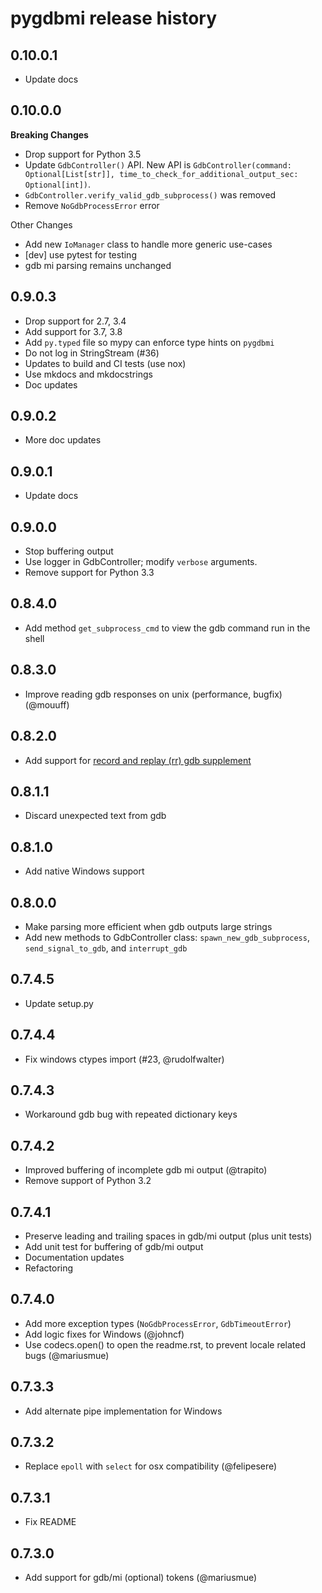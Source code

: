 # pygdbmi release history

## 0.10.0.1
* Update docs

## 0.10.0.0

 **Breaking Changes**

* Drop support for Python 3.5
* Update `GdbController()` API. New API is `GdbController(command: Optional[List[str]], time_to_check_for_additional_output_sec: Optional[int])`.
* `GdbController.verify_valid_gdb_subprocess()` was removed
* Remove `NoGdbProcessError` error

Other Changes

* Add new `IoManager` class to handle more generic use-cases
* [dev] use pytest for testing
* gdb mi parsing remains unchanged

## 0.9.0.3

* Drop support for 2.7, 3.4
* Add support for 3.7, 3.8
* Add `py.typed` file so mypy can enforce type hints on `pygdbmi`
* Do not log in StringStream (#36)
* Updates to build and CI tests (use nox)
* Use mkdocs and mkdocstrings
* Doc updates

## 0.9.0.2
* More doc updates

## 0.9.0.1
* Update docs

## 0.9.0.0
* Stop buffering output
* Use logger in GdbController; modify `verbose` arguments.
* Remove support for Python 3.3

## 0.8.4.0
* Add method `get_subprocess_cmd` to view the gdb command run in the shell

## 0.8.3.0
* Improve reading gdb responses on unix (performance, bugfix) (@mouuff)

## 0.8.2.0
* Add support for [record and replay (rr) gdb supplement](http://rr-project.org/)

## 0.8.1.1
* Discard unexpected text from gdb

## 0.8.1.0
* Add native Windows support

## 0.8.0.0
* Make parsing more efficient when gdb outputs large strings
* Add new methods to GdbController class: `spawn_new_gdb_subprocess`, `send_signal_to_gdb`, and `interrupt_gdb`

## 0.7.4.5
* Update setup.py

## 0.7.4.4
* Fix windows ctypes import (#23, @rudolfwalter)

## 0.7.4.3
* Workaround gdb bug with repeated dictionary keys

## 0.7.4.2
* Improved buffering of incomplete gdb mi output (@trapito)
* Remove support of Python 3.2

## 0.7.4.1
* Preserve leading and trailing spaces in gdb/mi output (plus unit tests)
* Add unit test for buffering of gdb/mi output
* Documentation updates
* Refactoring

## 0.7.4.0
* Add more exception types (`NoGdbProcessError`, `GdbTimeoutError`)
* Add logic fixes for Windows (@johncf)
* Use codecs.open() to open the readme.rst, to prevent locale related bugs (@mariusmue)

## 0.7.3.3
* Add alternate pipe implementation for Windows

## 0.7.3.2
* Replace `epoll` with `select` for osx compatibility (@felipesere)

## 0.7.3.1
* Fix README

## 0.7.3.0
* Add support for gdb/mi (optional) tokens (@mariusmue)
